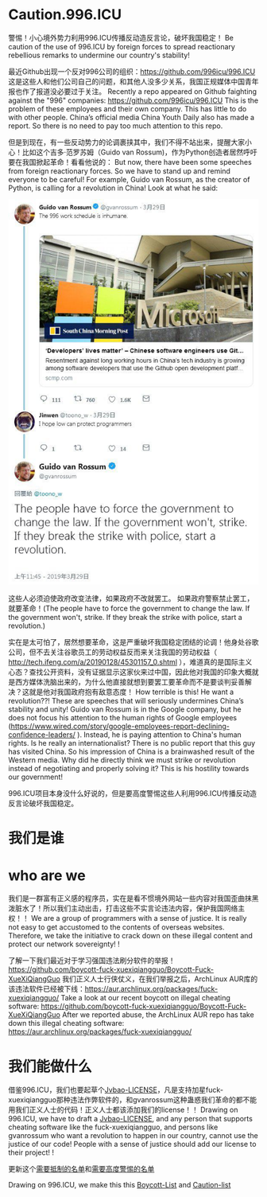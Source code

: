 # Caution.996.ICU
警惕！小心境外势力利用996.ICU传播反动造反言论，破坏我国稳定！
Be caution of the use of 996.ICU by foreign forces to spread reactionary rebellious remarks to undermine our country's stability!

最近Github出现一个反对996公司的组织：https://github.com/996icu/996.ICU 这是这些人和他们公司自己的问题，和其他人没多少关系，我国正规媒体中国青年报也作了报道没必要过于关注。
Recently a repo appeared on Github faighting against the "996" companies: https://github.com/996icu/996.ICU This is the problem of these employees and their own company. This has little to do with other people. China’s official media China Youth Daily also has made a report. So there is no need to pay too much attention to this repo.

但是到现在，有一些反动势力的论调裹挟其中，我们不得不站出来，提醒大家小心！比如这个吉多·范罗苏姆（Guido van Rossum)，作为Python创造者居然呼吁要在我国掀起革命！看看他说的：
But now, there have been some speeches from foreign reactionary forces. So we have to stand up and remind everyone to be careful! For example, Guido van Rossum, as the creator of Python, is calling for a revolution in China! Look at what he said:


![gvanrossum](gvanrossum.jpg)

这些人必须迫使政府改变法律，如果政府不改就罢工。 如果政府警察禁止罢工，就要革命！(The people have to force the government to change the law. If the government won't, strike. If they break the strike with police, start a revolution.)

实在是太可怕了，居然想要革命，这是严重破坏我国稳定团结的论调！他身处谷歌公司，但不去关注谷歌员工的劳动权益反而来关注我国的劳动权益（ http://tech.ifeng.com/a/20190128/45301157_0.shtml ），难道真的是国际主义心态？查找公开资料，没有证据显示这家伙来过中国，因此他对我国的印象大概就是西方媒体洗脑出来的，为什么他直接就想到要罢工要革命而不是要谈判妥善解决？这就是他对我国政府抱有敌意态度！
How terrible is this! He want a revolution??! These are speeches that will seriously undermines China’s stability and unity! Guido van Rossum is in the Google company, but he does not focus his attention to the human rights of Google employees (https://www.wired.com/story/google-employees-report-declining-confidence-leaders/ ). Instead, he is paying attention to China's human rights. Is he really an internationalist? There is no public report that this guy has visited China. So his impression of China is a brainwashed result of the Western media. Why did he directly think we must strike or revolution instead of negotiating and properly solving it? This is his hostility towards our government!

996.ICU项目本身没什么好说的，但是要高度警惕这些人利用996.ICU传播反动造反言论破坏我国稳定。


# 我们是谁
# who are we

我们是一群富有正义感的程序员，实在是看不惯境外网站一些内容对我国歪曲抹黑泼脏水了！所以我们主动出击，打击这些不实言论违法内容，保护我国网络主权！！
We are a group of programmers with a sense of justice. It is really not easy to get accustomed to the contents of overseas websites. Therefore, we take the initiative to crack down on these illegal content and protect our network sovereignty! !

了解一下我们最近对于学习强国违法刷分软件的举报！ https://github.com/boycott-fuck-xuexiqiangguo/Boycott-Fuck-XueXiQiangGuo 我们正义人士行侠仗义，在我们举报之后，ArchLinux AUR库的该违法软件已经被下线：https://aur.archlinux.org/packages/fuck-xuexiqiangguo/
Take a look at our recent boycott on illegal cheating software: https://github.com/boycott-fuck-xuexiqiangguo/Boycott-Fuck-XueXiQiangGuo After we reported abuse, the ArchLinux AUR repo has take down this illegal cheating software: https://aur.archlinux.org/packages/fuck-xuexiqiangguo/

# 我们能做什么

借鉴996.ICU，我们也要起草个[Jvbao-LICENSE](jvbao-license)，凡是支持加星fuck-xuexiqiangguo那种违法作弊软件的，和gvanrossum这种蛊惑我们革命的都不能用我们正义人士的代码！正义人士都该添加我们的license！！
Drawing on 996.ICU, we have to draft a [Jvbao-LICENSE](jvbao-license), and any person that supports cheating software like the fuck-xuexiqiangguo, and persons like gvanrossum who want a revolution to happen in our country, cannot use the justice of our code! People with a sense of justice should add our license to their project! !

更新这个[需要抵制的名单](boycottlist.md)和[需要高度警惕的名单](cautionlist.md)

Drawing on 996.ICU, we make this this [Boycott-List](boycottlist.md) and [Caution-list](cautionlist.md)
